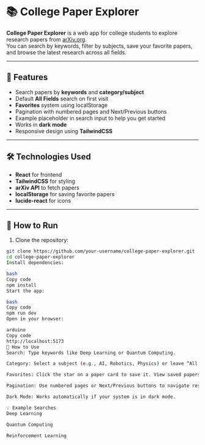 # 📚 College Paper Explorer

**College Paper Explorer** is a web app for college students to explore research papers from [arXiv.org](https://arxiv.org).  
You can search by keywords, filter by subjects, save your favorite papers, and browse the latest research across all fields.

---

## 🌟 Features

- Search papers by **keywords** and **category/subject**  
- Default **All Fields** search on first visit  
- **Favorites** system using localStorage  
- Pagination with numbered pages and Next/Previous buttons  
- Example placeholder in search input to help you get started  
- Works in **dark mode**  
- Responsive design using **TailwindCSS**  

---

## 🛠 Technologies Used

- **React** for frontend  
- **TailwindCSS** for styling  
- **arXiv API** to fetch papers  
- **localStorage** for saving favorite papers  
- **lucide-react** for icons  

---

## 🚀 How to Run

1. Clone the repository:

```bash
git clone https://github.com/your-username/college-paper-explorer.git
cd college-paper-explorer
Install dependencies:

bash
Copy code
npm install
Start the app:

bash
Copy code
npm run dev
Open in your browser:

arduino
Copy code
http://localhost:5173
📝 How to Use
Search: Type keywords like Deep Learning or Quantum Computing.

Category: Select a subject (e.g., AI, Robotics, Physics) or leave “All Fields” to browse everything.

Favorites: Click the star on a paper card to save it. View saved papers on the Favorites page.

Pagination: Use numbered pages or Next/Previous buttons to navigate results.

Dark Mode: Works automatically if your system is in dark mode.

💡 Example Searches
Deep Learning

Quantum Computing

Reinforcement Learning

